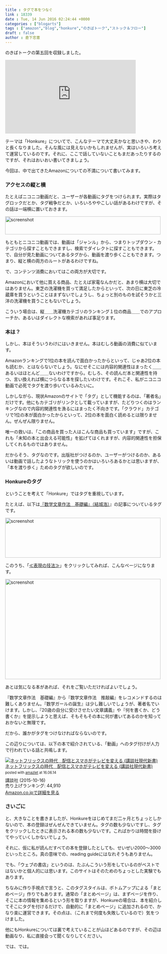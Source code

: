 ```yaml
---
title : タグで本をつなぐ
link : 18339
date : Tue, 14 Jun 2016 02:24:44 +0000
categories : ["blogarts"]
tags : ["amazon","blog","honkure","のきばトーク","ストック＆フロー"]
draft : false
author : 倉下忠憲
---
```


のきばトークの第五回を収録しました。

<iframe width="420" height="236" src="https://www.youtube.com/embed/vTqqdD7_Wfg" frameborder="0" allowfullscreen></iframe>

テーマは「Honkure」についてで、こんなテーマで大丈夫かなと思いきや、わりと長くなりました。そんな風には見えないかもしれませんが、実はいろいろ考えて運営しているのです。それに、ここで話していないこともまだあったりするのですが、それはおいおい書いてきましょう。

今回は、中で出てきたAmazonについての不満について書いてみます。

<h3>アクセスの縦と横</h3>

たとえばニコニコ動画だと、ユーザーが各動画にタグをつけられます。実際はタグロックだとか、タグ戦争だとか、いろいろややこしい話があるわけですが、その話は一端横に置いておきます。

<a href="https://rashita.net/blog/?attachment_id=18341" rel="attachment wp-att-18341"><img src="https://rashita.net/blog/wp-content/uploads/2016/06/screenshot4-500x58.png" alt="screenshot" width="500" height="58" class="alignnone size-medium wp-image-18341" /></a>


もともとニコニコ動画では、動画は「ジャンル」から、つまりトップダウン・カテゴリから探すこともできますし、検索でダイレクトに探すこともできます。で、自分が見た動画についてあるタグから、動画を渡り歩くこともできます。つまり、縦と横の両方のルートがあるわけですね。

で、コンテンツ消費においてはこの両方が大切です。

Amazonにおいて他に買える商品、たとえば家電なんかだと、あまり横は大切ではありません。東芝の洗濯機を買って満足したからといって、次の日に東芝の冷蔵庫を買うということはまずないでしょうし、ちょっと別のものを試そうかと三洋の洗濯機を買うこともないでしょう。

こういう場合は、縦＿＿洗濯機カテゴリのランキング１位の商品＿＿でのアプローチか、あるいはダイレクトな検索があれば事足ります。

<h3>本は？</h3>

しかし、本はそういうわけにはいきません。本はむしろ動画の消費に似ています。

Amazonランキングで1位の本を読んで面白かったからといって、じゃあ2位の本も読むか、とはならないでしょう。なにせそこには内容的関連性はまったく＿＿あるいはほとんど＿＿ないわけですから。むしろ、その読んだ本と関連性を持つ、言い換えれば横につらなる本を探したいわけです。それこそ、私がニコニコ動画で必死でタグを渡り歩いているみたいに。

しかしながら、現状Amazonのサイトで「タグ」として機能するのは、「著者名」だけです。他にもカテゴリがリンクとして載っていますが、たどりつくのはランキングなので内容的関連性を漁るにはまったく不向きです。「クラウド」カテゴリで1位の本が面白かったからといって、2位の本を面白く読めるとは限りません。ぜんぜん限りません。

唯一の救いは、「この商品を買った人はこんな商品も買っています」ですが、これも「未知の本と出会える可能性」を拡げてはくれますが、内容的関連性を担保してくれるものではありません。

だからそう、タグなのです。出版社がつけるのか、ユーザーがつけるのか、あるいは動画で話したようなトリックを使うのかはいろいろあるかとは思いますが、「本を渡り歩く」ためのタグが欲しいのです。

<h3>Honkureのタグ</h3>

ということを考えて「Honkure」ではタグを重視しています。

たとえば、以下は<a href="http://honkure.net/rbook/archives/117">『数学文章作法　基礎編』（結城浩）</a>』の記事についているタグです。

<a href="https://rashita.net/blog/?attachment_id=18340" rel="attachment wp-att-18340"><img src="https://rashita.net/blog/wp-content/uploads/2016/06/screenshot3-500x128.png" alt="screenshot" width="500" height="128" class="alignnone size-medium wp-image-18340" /></a>

このうち、「<a href="http://honkure.net/rbook/archives/tag/%e2%89%aa%e8%a1%a8%e7%8f%be%e3%81%ae%e6%8a%80%e6%b3%95%e2%89%ab">≪表現の技法≫</a>」をクリックしてみれば、こんなページになります。

<a href="https://rashita.net/blog/?attachment_id=18342" rel="attachment wp-att-18342"><img src="https://rashita.net/blog/wp-content/uploads/2016/06/screenshot5-500x321.png" alt="screenshot" width="500" height="321" class="alignnone size-medium wp-image-18342" /></a>

あとは気になる本があれば、それをご覧いただければよいでしょう。

『数学文章作法　基礎編』から『数学文章作法　推敲編』をレコメンドするのは難しくありません。『数学ガールの誕生』は少し難しいでしょうが、著者名でいけます。しかし、『20歳の自分に受けさせたい文章講義』や『何を書くか、どう書くか』を提示しようと思えば、そもそもその本に何が書いてあるのかを知っておかないと無理です。

だから、誰かがタグをつけなければならないのです。

この辺りについては、以下の本で紹介されている、「動画」へのタグ付けが人力で行われている話と共鳴します。

<div class="amazlet-box" style="margin-bottom:0px;"><div class="amazlet-image" style="float:left;margin:0px 12px 1px 0px;"><a href="http://www.amazon.co.jp/exec/obidos/ASIN/B016KDOC3Q/rashita1000-22/ref=nosim/" name="amazletlink" target="_blank"><img src="http://ecx.images-amazon.com/images/I/51%2BNr4WdpDL._SL160_.jpg" alt="ネットフリックスの時代　配信とスマホがテレビを変える (講談社現代新書)" style="border: none;" /></a></div><div class="amazlet-info" style="line-height:120%; margin-bottom: 10px"><div class="amazlet-name" style="margin-bottom:10px;line-height:120%"><a href="http://www.amazon.co.jp/exec/obidos/ASIN/B016KDOC3Q/rashita1000-22/ref=nosim/" name="amazletlink" target="_blank">ネットフリックスの時代　配信とスマホがテレビを変える (講談社現代新書)</a><div class="amazlet-powered-date" style="font-size:80%;margin-top:5px;line-height:120%">posted with <a href="http://www.amazlet.com/" title="amazlet" target="_blank">amazlet</a> at 16.06.14</div></div><div class="amazlet-detail">講談社 (2015-10-16)<br />売り上げランキング: 44,910<br /></div><div class="amazlet-sub-info" style="float: left;"><div class="amazlet-link" style="margin-top: 5px"><a href="http://www.amazon.co.jp/exec/obidos/ASIN/B016KDOC3Q/rashita1000-22/ref=nosim/" name="amazletlink" target="_blank">Amazon.co.jpで詳細を見る</a></div></div></div><div class="amazlet-footer" style="clear: left"></div></div>

<h3>さいごに</h3>

と、大きなことを書きましたが、Honkureをはじめてまだ二ヶ月とちょっとしかないので、本の登録はぜんぜんできていません。タグの数も少ないですし、タグをクリックしたときに表示される本の数も少ないです。こればかりは時間を掛けてやっていくしかないでしょう。

それに、仮に私が読んだすべての本を登録したとしても、せいぜい2000〜3000といったところ。真の意味での、reading guideにはなれそうもありません。

でも、「ウェブの書店」というのは、たぶんこういう形をしているのがベストではないかと個人的には思います。このサイトはそのためのちょっとした実験でもあります。

ちなみに作り手視点で言うと、このタグスタイルは、ボトムアップによる「まとめページ」作りでもあります。通常の「まとめページ」は、まずページを作り、そこに本の情報を集めるという形を取りますが、Honkureの場合は、本を紹介してそこにタグを付けるだけで、自動的に「まとめページ」に追加されるので、かなり楽に運営できます。その点は、（これまで何度も失敗しているので）気をつけました。

他にもHonkureについては裏で考えていることが山ほどあるのですが、その辺は動画なり、私に直接会って聞くなりしてください。

では、では。
